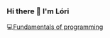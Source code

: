 ### Hi there 👋 I'm Lóri


💻[Fundamentals of programming](https://github.com/cs-ubbcluj-ro/a1-912-Gagyi-LeventeLorant)




<!--
**912-Gagyi-LeventeLorant/912-Gagyi-LeventeLorant** is a ✨ _special_ ✨ repository because its `README.md` (this file) appears on your GitHub profile.

Here are some ideas to get you started:

- 🔭 I’m currently working on ...
- 🌱 I’m currently learning ...
- 👯 I’m looking to collaborate on ...
- 🤔 I’m looking for help with ...
- 💬 Ask me about ...
- 📫 How to reach me: ...
- 😄 Pronouns: ...
- ⚡ Fun fact: ...
-->
